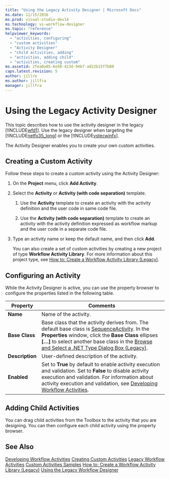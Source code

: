 ```yaml
---
title: "Using the Legacy Activity Designer | Microsoft Docs"
ms.date: 11/15/2016
ms.prod: visual-studio-dev14
ms.technology: vs-workflow-designer
ms.topic: "reference"
helpviewer_keywords:
  - "activities, configuring"
  - "custom activities"
  - "Activity Designer"
  - "child activities, adding"
  - "activities, adding child"
  - "activities, creating custom"
ms.assetid: 2fea8a05-6e58-423d-94bf-a822b15ffb80
caps.latest.revision: 5
author: jillre
ms.author: jillfra
manager: jillfra
---
```

# Using the Legacy Activity Designer
This topic describes how to use the activity designer in the legacy [!INCLUDE[wfd1](../includes/wfd1-md.md)]. Use the legacy designer when targeting the [!INCLUDE[netfx35_long](../includes/netfx35-long-md.md)] or the [!INCLUDE[vstecwinfx](../includes/vstecwinfx-md.md)].

 The Activity Designer enables you to create your own custom activities.

## Creating a Custom Activity
 Follow these steps to create a custom activity using the Activity Designer:

1. On the **Project** menu, click **Add Activity**.

2. Select the **Activity** or **Activity (with code separation)** template.

   1. Use the **Activity** template to create an activity with the activity definition and the user code in same code file.

   2. Use the **Activity (with code separation)** template to create an activity with the activity definition expressed as workflow markup and the user code in a separate code file.

3. Type an activity name or keep the default name, and then click **Add**.

   You can also create a set of custom activities by creating a new project of type **Workflow Activity Library**. For more information about this project type, see [How to: Create a Workflow Activity Library (Legacy)](../workflow-designer/how-to-create-a-workflow-activity-library-legacy.md).

## Configuring an Activity
 While the Activity Designer is active, you can use the property browser to configure the properties listed in the following table.

|Property|Comments|
|--------------|--------------|
|**Name**|Name of the activity.|
|**Base Class**|Base class that the activity derives from. The default base class is [SequenceActivity](https://go.microsoft.com/fwlink?LinkID=65020). In the **Properties** window, click the **Base Class** ellipses **[…]** to select another base class in the [Browse and Select a .NET Type Dialog Box (Legacy)](../workflow-designer/browse-and-select-a-dotnet-type-dialog-box-legacy.md).|
|**Description**|User-defined description of the activity.|
|**Enabled**|Set to **True** by default to enable activity execution and validation. Set to **False** to disable activity execution and validation. For information about activity execution and validation, see [Developing Workflow Activities](https://go.microsoft.com/fwlink?LinkID=65024).|

## Adding Child Activities
 You can drag child activities from the Toolbox to the activity that you are designing. You can then configure each child activity using the property browser.

## See Also
 [Developing Workflow Activities](https://go.microsoft.com/fwlink?LinkID=65024)
 [Creating Custom Activities](https://go.microsoft.com/fwlink?LinkID=65021)
 [Legacy Workflow Activities](../workflow-designer/legacy-workflow-activities.md)
 [Custom Activities Samples](https://go.microsoft.com/fwlink?LinkID=65022)
 [How to: Create a Workflow Activity Library (Legacy)](../workflow-designer/how-to-create-a-workflow-activity-library-legacy.md)
 [Using the Legacy Workflow Designer](../workflow-designer/using-the-legacy-workflow-designer.md)